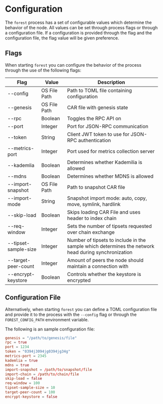# Configuration

The `forest` process has a set of configurable values which determine the
behavior of the node. All values can be set through process flags or through a
configuration file. If a configuration is provided through the flag and the
configuration file, the flag value will be given preference.

## Flags

When starting `forest` you can configure the behavior of the process through the
use of the following flags:

| Flag                 | Value        | Description                                                                                         |
| -------------------- | ------------ | --------------------------------------------------------------------------------------------------- |
| --config             | OS File Path | Path to TOML file containing configuration                                                          |
| --genesis            | OS File Path | CAR file with genesis state                                                                         |
| --rpc                | Boolean      | Toggles the RPC API on                                                                              |
| --port               | Integer      | Port for JSON-RPC communication                                                                     |
| --token              | String       | Client JWT token to use for JSON-RPC authentication                                                 |
| --metrics-port       | Integer      | Port used for metrics collection server                                                             |
| --kademlia           | Boolean      | Determines whether Kademilia is allowed                                                             |
| --mdns               | Boolean      | Determines whether MDNS is allowed                                                                  |
| --import-snapshot    | OS File Path | Path to snapshot CAR file                                                                           |
| --import-mode        | String       | Snapshot import mode: auto, copy, move, symlink, hardlink                                           |
| --skip-load          | Boolean      | Skips loading CAR File and uses header to index chain                                               |
| --req-window         | Integer      | Sets the number of tipsets requested over chain exchange                                            |
| --tipset-sample-size | Integer      | Number of tipsets to include in the sample which determines the network head during synchronization |
| --target-peer-count  | Integer      | Amount of peers the node should maintain a connection with                                          |
| --encrypt-keystore   | Boolean      | Controls whether the keystore is encrypted                                                          |

## Configuration File

Alternatively, when starting `forest` you can define a TOML configuration file
and provide it to the process with the `--config` flag or through the
`FOREST_CONFIG_PATH` environment variable.

The following is an sample configuration file:

```toml
genesis = "/path/to/genesis/file"
rpc = true
port = 1234
token = "0394j3094jg0394jg34g"
metrics-port = 2345
kademlia = true
mdns = true
import-snapshot = /path/to/snapshot/file
import-chain = /path/to/chain/file
skip-load = false
req-window = 100
tipset-sample-size = 10
target-peer-count = 100
encrypt-keystore = false
```

